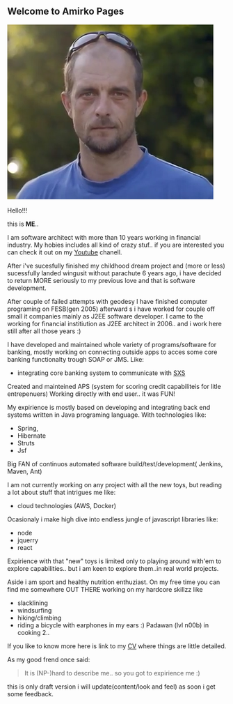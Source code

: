 ## Welcome to Amirko Pages

![image](/img/svemirko.jpg)

Hello!!!

this is **ME**.. 

I am software architect with more than 10 years working in financial industry.
My hobies includes all kind of crazy stuf.. 
if you are interested you can check it out on my [Youtube](https://www.youtube.com/channel/UCEX5HdbTHiak9DOg4NzSy6w) chanell.

After i've sucesfully finished my childhood dream project and (more or less) sucessfully landed wingusit without parachute 6 years ago, i have decided to return MORE seriously to my previous love and that is software development.

After couple of failed attempts with geodesy I have finished computer programing on FESB(gen 2005) afterward
s i have worked for couple off small it companies mainly as J2EE software developer.
I came to the working for financial institiution  as J2EE architect in 2006.. and i work here still after all those years :)

I have developed and maintained whole variety of programs/software for banking, mostly working on  connecting outside apps to acces some core banking functionalty trough SOAP or JMS. 
Like: 

* integrating core banking system to communicate with [SXS](https://see.asseco.com/sectors/public-telco-utilities/security/sxs-630/)

Created and mainteined APS (system for scoring credit capabiliteis for litle entrepenuers)
Working directly with end user.. it was FUN!

My expirience is mostly based on developing and integrating back end systems written in Java programing language.
With technologies like:
* Spring, 
* Hibernate 
* Struts  
* Jsf


Big FAN of continuos automated software build/test/development( Jenkins, Maven, Ant)

I am not currently working on any project with all the new toys,
but  reading a lot about stuff that intrigues me like:

* cloud technologies (AWS, Docker) 

Ocasionaly i make high dive into endless jungle of javascript libraries like: 

* node
* jquerry 
* react  

Expirience with that "new" toys is limited only to playing around with'em to explore capabilities.. 
but i am keen to explore them..in real world projects.


Aside i am sport and healthy nutrition enthuziast. 
On my free time you can find me somewhere OUT THERE working on my hardcore skillzz like
* slacklining 
* windsurfing
* hiking/climbing 
* riding a bicycle with earphones in my ears :)
Padawan (lvl n00b) in cooking 2..

If you like to know more here is link to my [CV](/_data/AmirKosCV_hr.pdf) where things are little detailed.


As my good frend once said:
>It is (NP-)hard to describe me.. so you got to expirience me :)

this is only draft version i will update(content/look and feel) as soon i get some feedback.







